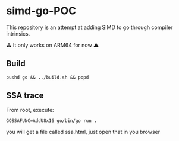 # simd-go-POC

This repository is an attempt at adding SIMD to go through compiler intrinsics.

:warning: It only works on ARM64 for now :warning:

## Build

```
pushd go && ../build.sh && popd
```

## SSA trace

From root, execute:

```
GOSSAFUNC=AddU8x16 go/bin/go run .
```

you will get a file called ssa.html, just open that in you browser